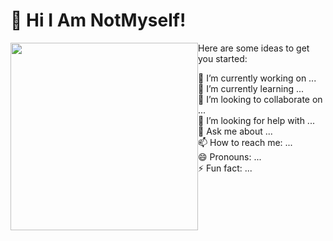 # 👋 Hi I Am NotMyself!

<div>
  <p>
    <img height="300" style="float:left" src="https://s3-us-west-1.amazonaws.com/iamnotmyself-com/2020/07/notmyself-animal-crossing-avatar-3.svg" />
    Here are some ideas to get you started:
    <ul style="list-style-type: none">
    <li> 🔭 I’m currently working on ...
    <li> 🌱 I’m currently learning ...
    <li> 👯 I’m looking to collaborate on ...
    <li> 🤔 I’m looking for help with ...
    <li> 💬 Ask me about ...
    <li> 📫 How to reach me: ...
    <li> 😄 Pronouns: ...
    <li> ⚡ Fun fact: ...
    </ul>
  </p>
</div>
